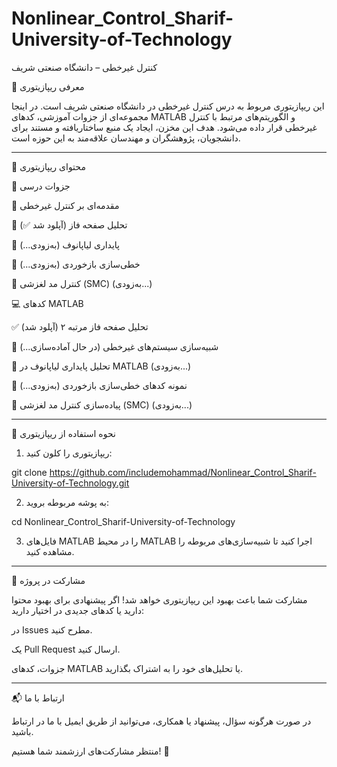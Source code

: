 # Nonlinear_Control_Sharif-University-of-Technology
کنترل غیرخطی – دانشگاه صنعتی شریف

🎯 معرفی ریپازیتوری

این ریپازیتوری مربوط به درس کنترل غیرخطی در دانشگاه صنعتی شریف است. در اینجا مجموعه‌ای از جزوات آموزشی، کدهای MATLAB و الگوریتم‌های مرتبط با کنترل غیرخطی قرار داده می‌شود. هدف این مخزن، ایجاد یک منبع ساختاریافته و مستند برای دانشجویان، پژوهشگران و مهندسان علاقه‌مند به این حوزه است.


---

📌 محتوای ریپازیتوری

📖 جزوات درسی

🔹 مقدمه‌ای بر کنترل غیرخطی

🔹 تحلیل صفحه فاز (آپلود شد ✅)

🔹 پایداری لیاپانوف (به‌زودی...)

🔹 خطی‌سازی بازخوردی (به‌زودی...)

🔹 کنترل مد لغزشی (SMC) (به‌زودی...)


💻 کدهای MATLAB

✅ تحلیل صفحه فاز مرتبه ۲ (آپلود شد)

🔄 شبیه‌سازی سیستم‌های غیرخطی (در حال آماده‌سازی...)

🔄 تحلیل پایداری لیاپانوف در MATLAB (به‌زودی...)

🔄 نمونه‌ کدهای خطی‌سازی بازخوردی (به‌زودی...)

🔄 پیاده‌سازی کنترل مد لغزشی (SMC) (به‌زودی...)



---

🚀 نحوه استفاده از ریپازیتوری

1. ریپازیتوری را کلون کنید:

git clone https://github.com/includemohammad/Nonlinear_Control_Sharif-University-of-Technology.git


2. به پوشه مربوطه بروید:

cd Nonlinear_Control_Sharif-University-of-Technology


3. فایل‌های MATLAB را در محیط MATLAB اجرا کنید تا شبیه‌سازی‌های مربوطه را مشاهده کنید.




---

🤝 مشارکت در پروژه

مشارکت شما باعث بهبود این ریپازیتوری خواهد شد! اگر پیشنهادی برای بهبود محتوا دارید یا کدهای جدیدی در اختیار دارید:

در Issues مطرح کنید.

یک Pull Request ارسال کنید.

جزوات، کدهای MATLAB یا تحلیل‌های خود را به اشتراک بگذارید.



---

📬 ارتباط با ما

در صورت هرگونه سؤال، پیشنهاد یا همکاری، می‌توانید از طریق ایمیل با ما در ارتباط باشید.

منتظر مشارکت‌های ارزشمند شما هستیم! 🚀

